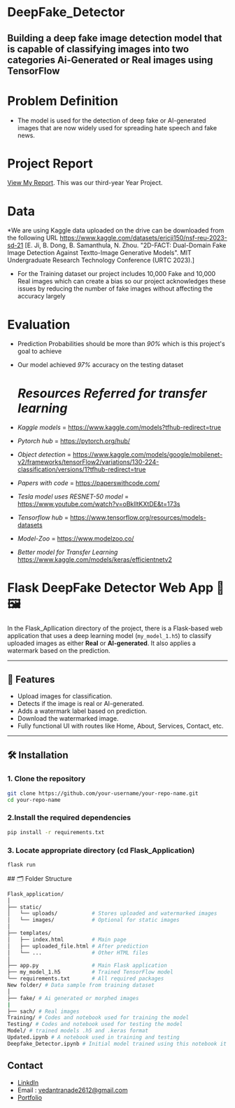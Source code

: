 # DeepFake_Detector

## Building a deep fake image detection model that is capable of classifying images into two categories Ai-Generated or Real images using TensorFlow

# Problem Definition
* The model is used for the detection of deep fake or AI-generated images that 
  are now widely used for spreading hate speech and fake news.
  
# Project Report
[View My Report](https://github.com/vrmaverick/DeepFake_Detector/blob/main/DeepFake_Report.pdf). This was our third-year Year Project.

# Data
*We are using Kaggle data  uploaded on the drive can be downloaded from the following URL
https://www.kaggle.com/datasets/ericji150/nsf-reu-2023-sd-21
[E. Ji, B. Dong, B. Samanthula, N. Zhou. "2D-FACT: Dual-Domain Fake Image Detection Against Textto-Image Generative Models". MIT Undergraduate Research Technology Conference (URTC 2023).]

* For the Training dataset our project includes 10,000 Fake and 10,000 Real images which can create a bias so our project acknowledges these issues by reducing the number of fake images without affecting the accuracy largely


# Evaluation

* Prediction Probabilities should be more than *90%* which is this project's goal to achieve
* Our model achieved *97%* accuracy on the testing dataset

  # *Resources Referred for transfer learning*
* *Kaggle models* = https://www.kaggle.com/models?tfhub-redirect=true
* *Pytorch hub* = https://pytorch.org/hub/
* *Object detection* = https://www.kaggle.com/models/google/mobilenet-v2/frameworks/tensorFlow2/variations/130-224-classification/versions/1?tfhub-redirect=true
* *Papers with code* = https://paperswithcode.com/
* *Tesla model uses RESNET-50 model* = https://www.youtube.com/watch?v=oBklltKXtDE&t=173s
* *Tensorflow hub* = https://www.tensorflow.org/resources/models-datasets
* *Model-Zoo* = https://www.modelzoo.co/
* *Better model for Transfer Learning* https://www.kaggle.com/models/keras/efficientnetv2
  

# Flask DeepFake Detector Web App 🧠🖼️

In the Flask_Apllication directory of the project, there is a Flask-based web application that uses a deep learning model (`my_model_1.h5`) to classify uploaded images as either **Real** or **AI-generated**. It also applies a watermark based on the prediction.

---

## 🚀 Features

- Upload images for classification.
- Detects if the image is real or AI-generated.
- Adds a watermark label based on prediction.
- Download the watermarked image.
- Fully functional UI with routes like Home, About, Services, Contact, etc.

---

## 🛠️ Installation

### 1. Clone the repository

```bash
git clone https://github.com/your-username/your-repo-name.git
cd your-repo-name
```

### 2.Install the required dependencies

```bash
pip install -r requirements.txt
```

### 3. Locate appropriate directory (cd Flask_Application)

```bash
flask run
```
<ln>
## 🗂️ Folder Structure
  
```bash
Flask_application/
│
├── static/
│   └── uploads/           # Stores uploaded and watermarked images
│   └── images/            # Optional for static images
│
├── templates/
│   ├── index.html         # Main page
│   ├── uploaded_file.html # After prediction
│   └── ...                # Other HTML files
│
├── app.py                 # Main Flask application
├── my_model_1.h5          # Trained TensorFlow model
└── requirements.txt       # All required packages
New folder/ # Data sample from training dataset
│
├── fake/ # Ai generated or morphed images
|
├── sach/ # Real images
Training/ # Codes and notebook used for training the model
Testing/ # Codes and notebook used for testing the model
Model/ # trained models .h5 and .keras format
Updated.ipynb # A notebook used in training and testing
Deepfake_Detector.ipynb # Initial model trained using this notebook it is the old copy
```

## Contact
* [LinkdIn](https://www.linkedin.com/in/vedant-ranade-683867271/)
* Email : vedantranade2612@gmail.com
* [Portfolio](https://vedant-ranade.netlify.app/)




